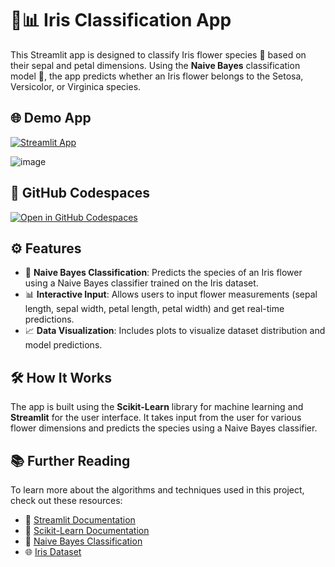 # 🌸📊 Iris Classification App

This Streamlit app is designed to classify Iris flower species 🌺 based on their sepal and petal dimensions. Using the **Naive Bayes** classification model 🤖, the app predicts whether an Iris flower belongs to the Setosa, Versicolor, or Virginica species.

## 🌐 Demo App

[![Streamlit App](https://static.streamlit.io/badges/streamlit_badge_black_white.svg)](https://iris-machine-learning.streamlit.app)

![image](https://github.com/user-attachments/assets/2439e903-f360-4b58-afd7-9b208f1ec042)


## 🚀 GitHub Codespaces

[![Open in GitHub Codespaces](https://github.com/codespaces/badge.svg)](https://codespaces.new/your-repo-name?quickstart=1)

## ⚙️ Features

- 🧠 **Naive Bayes Classification**: Predicts the species of an Iris flower using a Naive Bayes classifier trained on the Iris dataset.
- 📊 **Interactive Input**: Allows users to input flower measurements (sepal length, sepal width, petal length, petal width) and get real-time predictions.
- 📈 **Data Visualization**: Includes plots to visualize dataset distribution and model predictions.

## 🛠️ How It Works

The app is built using the **Scikit-Learn** library for machine learning and **Streamlit** for the user interface. It takes input from the user for various flower dimensions and predicts the species using a Naive Bayes classifier.

## 📚 Further Reading

To learn more about the algorithms and techniques used in this project, check out these resources:
- 📜 [Streamlit Documentation](https://docs.streamlit.io/)
- 📘 [Scikit-Learn Documentation](https://scikit-learn.org/stable/documentation.html)
- 📙 [Naive Bayes Classification](https://scikit-learn.org/stable/modules/naive_bayes.html)
- 🌐 [Iris Dataset](https://github.com/xd7fx/Iris-Data-Analysis-and-Classification-Using-Machine-Learning/blob/master/IRIS.csv)
